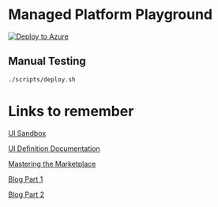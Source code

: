 # Managed Platform Playground

[![Deploy to Azure](http://azuredeploy.net/deploybutton.png)](https://portal.azure.com/#create/Microsoft.Template/uri/https%3A%2F%2Fraw.githubusercontent.com%2Fdanielscholl%2Fmanaged-platform%2Fmain%2Fazuredeploy.json)


## Manual Testing

```bash
./scripts/deploy.sh
```


# Links to remember

[UI Sandbox](https://portal.azure.com/?feature.customPortal=false&#blade/Microsoft_Azure_CreateUIDef/SandboxBlade)

[UI Definition Documentation](https://docs.microsoft.com/en-us/azure/azure-resource-manager/managed-applications/create-uidefinition-overview)

[Mastering the Marketplace](http://aka.ms/MasteringTheMarketplace)

[Blog Part 1](https://arsenvlad.medium.com/simple-azure-managed-application-creating-testing-and-publishing-in-partner-center-d2cb3b98bed2)

[Blog Part 2](https://arsenvlad.medium.com/azure-managed-application-with-aks-and-deployment-time-or-cross-tenant-role-assignments-to-vm-and-3ebce7d607c2)
